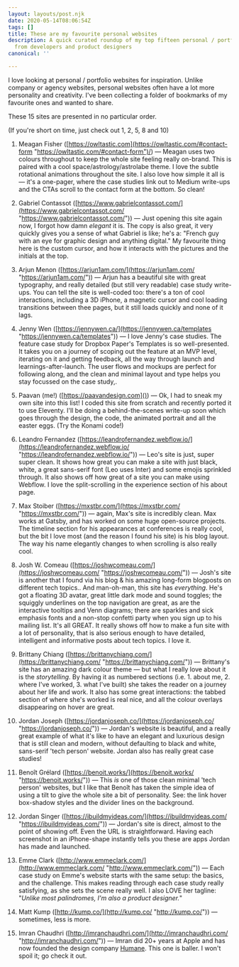 ```yaml
---
layout: layouts/post.njk
date: 2020-05-14T08:06:54Z
tags: []
title: These are my favourite personal websites
description: A quick curated roundup of my top fifteen personal / portfolio websites
  from developers and product designers
canonical: ''

---
```

I love looking at personal / portfolio websites for inspiration. Unlike company or agency websites, personal websites often have a lot more personality and creativity. I've been collecting a folder of bookmarks of my favourite ones and wanted to share.

These 15 sites are presented in no particular order.

(If you're short on time, just check out 1, 2, 5, 8 and 10)

 1. Meagan Fisher ([https://owltastic.com](https://owltastic.com/#contact-form "https://owltastic.com/#contact-form")/) — Meagan uses two colours throughout to keep the whole site feeling really on-brand. This is paired with a cool space/astrology/astrolabe theme. I love the subtle rotational animations throughout the site. I also love how simple it all is — it's a one-pager, where the case studies link out to Medium write-ups and the CTAs scroll to the contact form at the bottom. So clean!
 2. Gabriel Contassot ([https://www.gabrielcontassot.com/](https://www.gabrielcontassot.com/ "https://www.gabrielcontassot.com/")) — Just opening this site again now, I forgot how damn _elegant_ it is. The copy is also great, it very quickly gives you a sense of what Gabriel is like; he's a: "French guy with an eye for graphic design and anything digital." My favourite thing here is the custom cursor, and how it interacts with the pictures and the initials at the top.

     
 3. Arjun Menon ([https://arjun1am.com/](https://arjun1am.com/ "https://arjun1am.com/")) — Arjun has a beautiful site with great typography, and really detailed (but still very readable) case study write-ups. You can tell the site is well-coded too: there's a ton of cool interactions, including a 3D iPhone, a magnetic cursor and cool loading transitions between thee pages, but it still loads quickly and none of it lags.

     
 4. Jenny Wen ([https://jennywen.ca/](https://jennywen.ca/templates "https://jennywen.ca/templates")) — I love Jenny's case studies. The feature case study for Dropbox Paper's Templates is so well-presented. It takes you on a journey of scoping out the feature at an MVP level, iterating on it and getting feedback, all the way through launch and learnings-after-launch. The user flows and mockups are perfect for following along, and the clean and minimal layout and type helps you stay focussed on the case study,.
 5. Paavan (me!) ([https://paavandesign.com]())  — Ok, I had to sneak my own site into this list! I coded this site from scratch and recently ported it to use Eleventy. I'll be doing a behind-the-scenes write-up soon which goes through the design, the code, the animated portrait and all the easter eggs. (Try the Konami code!)

     
 6. Leandro Fernandez ([https://leandrofernandez.webflow.io/](https://leandrofernandez.webflow.io/ "https://leandrofernandez.webflow.io/")) — Leo's site is just, super super clean. It shows how great you can make a site with just black, white, a great sans-serif font (Leo uses Inter) and some emojis sprinkled through. It also shows off how great of a site you can make using Webflow. I love the split-scrolling in the experience section of his about page.

     
 7. Max Stoiber ([https://mxstbr.com/](https://mxstbr.com/ "https://mxstbr.com/")) — again, Max's site is incredibly clean. Max works at Gatsby, and has worked on some huge open-source projects. The timeline section for his appearances at conferences is really cool, but the bit I love most (and the reason I found his site) is his blog layout. The way his name elegantly changes to <mxstbr /> when scrolling is also really cool.
 8. Josh W. Comeau ([https://joshwcomeau.com/](https://joshwcomeau.com/ "https://joshwcomeau.com/")) — Josh's site is another that I found via his blog & his amazing long-form blogposts on different tech topics.. And man-oh-man, this site has _everything_. He's got a floating 3D avatar, great little dark mode and sound toggles; the squiggly underlines on the top navigation are great, as are the interactive tooltips and Venn diagrams; there are sparkles and sick emphasis fonts and a non-stop confetti party when you sign up to his mailing list. It's all GREAT. It really shows off how to make a fun site with a lot of personality, that is also serious enough to have detailed, intelligent and informative posts about tech topics. I love it.
 9. Brittany Chiang ([https://brittanychiang.com/](https://brittanychiang.com/ "https://brittanychiang.com/")) — Brittany's site has an amazing dark colour theme — but what I really love about it is the _storytelling_. By having it as numbered sections (i.e. 1. about me, 2. where I've worked, 3. what I've built) she takes the reader on a journey about her life and work. It also has some great interactions: the tabbed section of where she's worked is real nice, and all the colour overlays disappearing on hover are great. 
10. Jordan Joseph ([https://jordanjoseph.co/](https://jordanjoseph.co/ "https://jordanjoseph.co/")) — Jordan's website is beautiful, and a really great example of what it's like to have an elegant and luxurious design that is still clean and modern, without defaulting to black and white, sans-serif 'tech person' website. Jordan also has really great case studies!
11. Benoît Grélard ([https://benoit.works/](https://benoit.works/ "https://benoit.works/")) — This _is_ one of those clean minimal 'tech person' websites, but I like that Benoît has taken the simple idea of using a tilt to give the whole site a bit of personality. See: the link hover box-shadow styles and the divider lines on the background.
12. Jordan Singer ([https://ibuildmyideas.com/](https://ibuildmyideas.com/ "https://ibuildmyideas.com/")) — Jordan's site is direct, almost to the point of showing off. Even the URL is straightforward. Having each screenshot in an iPhone-shape instantly tells you these are apps Jordan has made and launched.
13. Emme Clark ([http://www.emmeclark.com/](http://www.emmeclark.com/ "http://www.emmeclark.com/")) — Each case study on Emme's website starts with the same setup: the basics, and the challenge. This makes reading through each case study really satisfying, as she sets the scene really well. I also LOVE her tagline: "_Unlike most palindromes, I'm also a product designer._"

     
14. Matt Kump ([http://kump.co/](http://kump.co/ "http://kump.co/")) — sometimes, less is more.
15. Imran Chaudhri ([http://imranchaudhri.com/](http://imranchaudhri.com/ "http://imranchaudhri.com/")) — Imran did 20+ years at Apple and has now founded the design company [Humane](https://hu.ma.ne). This one is baller. I won't spoil it; go check it out.